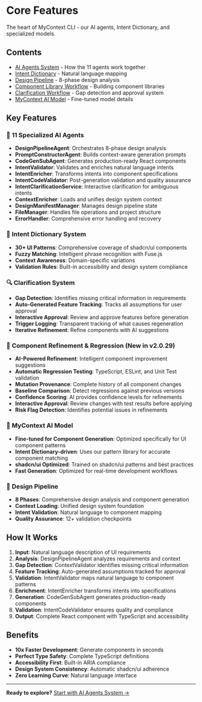 # Core Features

The heart of MyContext CLI - our AI agents, Intent Dictionary, and specialized models.

## Contents

- [AI Agents System](ai-agents.md) - How the 11 agents work together
- [Intent Dictionary](intent-dictionary-system.md) - Natural language mapping
- [Design Pipeline](design-pipeline.md) - 8-phase design analysis
- [Component Library Workflow](component-library-workflow.md) - Building component libraries
- [Clarification Workflow](clarification-workflow.md) - Gap detection and approval system
- [MyContext AI Model](mycontext-ai-model.md) - Fine-tuned model details

## Key Features

### 🤖 **11 Specialized AI Agents**

- **DesignPipelineAgent**: Orchestrates 8-phase design analysis
- **PromptConstructorAgent**: Builds context-aware generation prompts
- **CodeGenSubAgent**: Generates production-ready React components
- **IntentValidator**: Validates and enriches natural language intents
- **IntentEnricher**: Transforms intents into component specifications
- **IntentCodeValidator**: Post-generation validation and quality assurance
- **IntentClarificationService**: Interactive clarification for ambiguous intents
- **ContextEnricher**: Loads and unifies design system context
- **DesignManifestManager**: Manages design pipeline state
- **FileManager**: Handles file operations and project structure
- **ErrorHandler**: Comprehensive error handling and recovery

### 🎯 **Intent Dictionary System**

- **30+ UI Patterns**: Comprehensive coverage of shadcn/ui components
- **Fuzzy Matching**: Intelligent phrase recognition with Fuse.js
- **Context Awareness**: Domain-specific variations
- **Validation Rules**: Built-in accessibility and design system compliance

### 🔍 **Clarification System**

- **Gap Detection**: Identifies missing critical information in requirements
- **Auto-Generated Feature Tracking**: Tracks all assumptions for user approval
- **Interactive Approval**: Review and approve features before generation
- **Trigger Logging**: Transparent tracking of what causes regeneration
- **Iterative Refinement**: Refine components with AI suggestions

### 🔄 **Component Refinement & Regression (New in v2.0.29)**

- **AI-Powered Refinement**: Intelligent component improvement suggestions
- **Automatic Regression Testing**: TypeScript, ESLint, and Unit Test validation
- **Mutation Provenance**: Complete history of all component changes
- **Baseline Comparison**: Detect regressions against previous versions
- **Confidence Scoring**: AI provides confidence levels for refinements
- **Interactive Approval**: Review changes with test results before applying
- **Risk Flag Detection**: Identifies potential issues in refinements

### 🧠 **MyContext AI Model**

- **Fine-tuned for Component Generation**: Optimized specifically for UI component patterns
- **Intent Dictionary-driven**: Uses our pattern library for accurate component matching
- **shadcn/ui Optimized**: Trained on shadcn/ui patterns and best practices
- **Fast Generation**: Optimized for real-time development workflows

### 🔄 **Design Pipeline**

- **8 Phases**: Comprehensive design analysis and component generation
- **Context Loading**: Unified design system foundation
- **Intent Validation**: Natural language to component mapping
- **Quality Assurance**: 12+ validation checkpoints

## How It Works

1. **Input**: Natural language description of UI requirements
2. **Analysis**: DesignPipelineAgent analyzes requirements and context
3. **Gap Detection**: ContextValidator identifies missing critical information
4. **Feature Tracking**: Auto-generated assumptions tracked for approval
5. **Validation**: IntentValidator maps natural language to component patterns
6. **Enrichment**: IntentEnricher transforms intents into specifications
7. **Generation**: CodeGenSubAgent generates production-ready components
8. **Validation**: IntentCodeValidator ensures quality and compliance
9. **Output**: Complete React component with TypeScript and accessibility

## Benefits

- **10x Faster Development**: Generate components in seconds
- **Perfect Type Safety**: Complete TypeScript definitions
- **Accessibility First**: Built-in ARIA compliance
- **Design System Consistency**: Automatic shadcn/ui adherence
- **Zero Learning Curve**: Natural language interface

---

**Ready to explore?** [Start with AI Agents System →](ai-agents.md)
